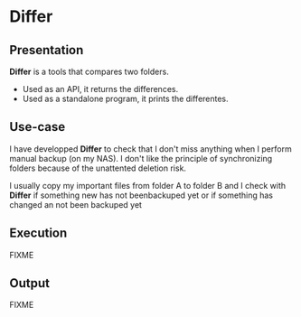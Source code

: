 # Differ

## Presentation

**Differ** is a tools that compares two folders.
- Used as an API, it returns the differences.
- Used as a standalone program, it prints the differentes.

## Use-case

I have developped **Differ** to check that I don't miss anything when I perform manual backup (on my NAS).
I don't like the principle of synchronizing folders because of the unattented deletion risk.

I usually copy my important files from folder A to folder B and I check with **Differ** if something new has not
beenbackuped yet or if something has changed an not been backuped yet

## Execution

FIXME

## Output

FIXME